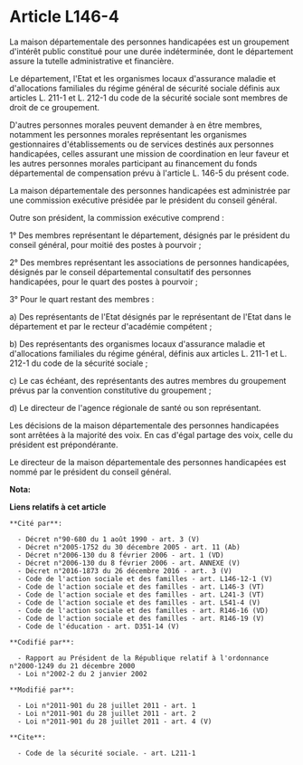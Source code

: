 # Article L146-4

La maison départementale des personnes handicapées est un groupement d'intérêt public constitué pour une durée indéterminée,
dont le département assure la tutelle administrative et financière.

Le département, l'Etat et les organismes locaux d'assurance maladie et d'allocations familiales du régime général de sécurité
sociale définis aux articles L. 211-1 et L. 212-1 du code de la sécurité sociale sont membres de droit de ce groupement.

D'autres personnes morales peuvent demander à en être membres, notamment les personnes morales représentant les organismes
gestionnaires d'établissements ou de services destinés aux personnes handicapées, celles assurant une mission de coordination
en leur faveur et les autres personnes morales participant au financement du fonds départemental de compensation prévu à
l'article L. 146-5 du présent code.

La maison départementale des personnes handicapées est administrée par une commission exécutive présidée par le président du
conseil général.

Outre son président, la commission exécutive comprend :

1° Des membres représentant le département, désignés par le président du conseil général, pour moitié des postes à pourvoir ;

2° Des membres représentant les associations de personnes handicapées, désignés par le conseil départemental consultatif des
personnes handicapées, pour le quart des postes à pourvoir ;

3° Pour le quart restant des membres :

a) Des représentants de l'Etat désignés par le représentant de l'Etat dans le département et par le recteur d'académie
compétent ;

b) Des représentants des organismes locaux d'assurance maladie et d'allocations familiales du régime général, définis aux
articles L. 211-1 et L. 212-1 du code de la sécurité sociale ;

c) Le cas échéant, des représentants des autres membres du groupement prévus par la convention constitutive du groupement ;

d) Le directeur de l'agence régionale de santé ou son représentant. 

Les décisions de la maison départementale des personnes handicapées sont arrêtées à la majorité des voix. En cas d'égal
partage des voix, celle du président est prépondérante.

Le directeur de la maison départementale des personnes handicapées est nommé par le président du conseil général.

**Nota:**



**Liens relatifs à cet article**

	**Cité par**:

	  - Décret n°90-680 du 1 août 1990 - art. 3 (V)
	  - Décret n°2005-1752 du 30 décembre 2005 - art. 11 (Ab)
	  - Décret n°2006-130 du 8 février 2006 - art. 1 (VD)
	  - Décret n°2006-130 du 8 février 2006 - art. ANNEXE (V)
	  - Décret n°2016-1873 du 26 décembre 2016 - art. 3 (V)
	  - Code de l'action sociale et des familles - art. L146-12-1 (V)
	  - Code de l'action sociale et des familles - art. L146-3 (VT)
	  - Code de l'action sociale et des familles - art. L241-3 (VT)
	  - Code de l'action sociale et des familles - art. L541-4 (V)
	  - Code de l'action sociale et des familles - art. R146-16 (VD)
	  - Code de l'action sociale et des familles - art. R146-19 (V)
	  - Code de l'éducation - art. D351-14 (V)

	**Codifié par**:

	  - Rapport au Président de la République relatif à l'ordonnance n°2000-1249 du 21 décembre 2000
	  - Loi n°2002-2 du 2 janvier 2002

	**Modifié par**:

	  - Loi n°2011-901 du 28 juillet 2011 - art. 1
	  - Loi n°2011-901 du 28 juillet 2011 - art. 2
	  - Loi n°2011-901 du 28 juillet 2011 - art. 4 (V)

	**Cite**:

	  - Code de la sécurité sociale. - art. L211-1
